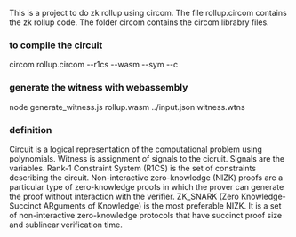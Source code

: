 This is a project to do zk rollup using circom. The file rollup.circom contains the zk rollup code. The folder circom contains the circom librabry files.

### to compile the circuit
circom rollup.circom --r1cs --wasm --sym --c

### generate the witness with webassembly
node generate_witness.js rollup.wasm ../input.json witness.wtns

### definition
Circuit is a logical representation of the computational problem using polynomials.
Witness is assignment of signals to the cicruit.
Signals are the variables.
Rank-1 Constraint System (R1CS) is the set of constraints describing the circuit.
Non-interactive zero-knowledge (NIZK) proofs are a particular type of zero-knowledge proofs in which the prover can generate the proof without interaction with the verifier.
ZK_SNARK (Zero Knowledge-Succinct ARguments of Knowledge) is the most preferable NIZK. It is a set of non-interactive zero-knowledge protocols that have succinct proof size and sublinear verification time.

  